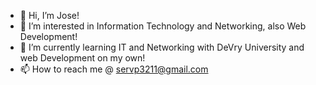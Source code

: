 - 👋 Hi, I’m Jose!
- 👀 I’m interested in Information Technology and Networking, also Web Development!
- 🌱 I’m currently learning IT and Networking with DeVry University and web Development on my own! 
- 📫 How to reach me @ servp3211@gmail.com

<!---
Servp3211/Servp3211 is a ✨ special ✨ repository because its `README.md` (this file) appears on your GitHub profile.
You can click the Preview link to take a look at your changes.
--->
